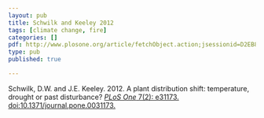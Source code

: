 ```yaml
---
layout: pub
title: Schwilk and Keeley 2012
tags: [climate change, fire]
categories: []
pdf: http://www.plosone.org/article/fetchObject.action;jsessionid=D2EB8A258957BFDFB80918F5AFD57D34?uri=info%3Adoi%2F10.1371%2Fjournal.pone.0031173&representation=PDF
type: pub
published: true

---
```


Schwilk, D.W. and J.E. Keeley. 2012. A plant distribution shift: temperature, drought or past disturbance? <a href="http://www.plosone.org/article/info%3Adoi%2F10.1371%2Fjournal.pone.0031173">*PLoS One* 7(2): e31173. doi:10.1371/journal.pone.0031173.</a>
